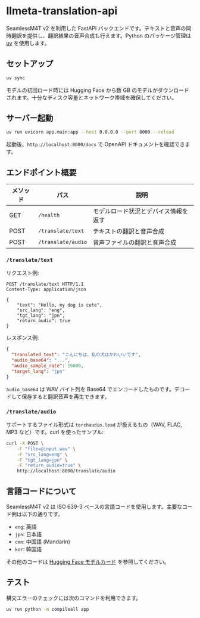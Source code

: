 # llmeta-translation-api

SeamlessM4T v2 を利用した FastAPI バックエンドです。テキストと音声の同時翻訳を提供し、翻訳結果の音声合成も行えます。Python のパッケージ管理は [uv](https://github.com/astral-sh/uv) を使用します。

## セットアップ

```bash
uv sync
```

モデルの初回ロード時には Hugging Face から数 GB のモデルがダウンロードされます。十分なディスク容量とネットワーク帯域を確保してください。

## サーバー起動

```bash
uv run uvicorn app.main:app --host 0.0.0.0 --port 8000 --reload
```

起動後、`http://localhost:8000/docs` で OpenAPI ドキュメントを確認できます。

## エンドポイント概要

| メソッド | パス               | 説明                                 |
| -------- | ------------------ | ------------------------------------ |
| GET      | `/health`          | モデルロード状況とデバイス情報を返す |
| POST     | `/translate/text`  | テキストの翻訳と音声合成             |
| POST     | `/translate/audio` | 音声ファイルの翻訳と音声合成         |

### `/translate/text`

リクエスト例:

```http
POST /translate/text HTTP/1.1
Content-Type: application/json

{
	"text": "Hello, my dog is cute",
	"src_lang": "eng",
	"tgt_lang": "jpn",
	"return_audio": true
}
```

レスポンス例:

```json
{
  "translated_text": "こんにちは、私の犬はかわいいです",
  "audio_base64": "...",
  "audio_sample_rate": 16000,
  "target_lang": "jpn"
}
```

`audio_base64` は WAV バイト列を Base64 でエンコードしたものです。デコードして保存すると翻訳音声を再生できます。

### `/translate/audio`

サポートするファイル形式は `torchaudio.load` が扱えるもの（WAV, FLAC, MP3 など）です。curl を使ったサンプル:

```bash
curl -X POST \
	-F "file=@input.wav" \
	-F "src_lang=eng" \
	-F "tgt_lang=jpn" \
	-F "return_audio=true" \
	http://localhost:8000/translate/audio
```

## 言語コードについて

SeamlessM4T v2 は ISO 639-3 ベースの言語コードを使用します。主要なコード例は以下の通りです。

- `eng`: 英語
- `jpn`: 日本語
- `cmn`: 中国語 (Mandarin)
- `kor`: 韓国語

その他のコードは [Hugging Face モデルカード](https://huggingface.co/facebook/seamless-m4t-v2-large) を参照してください。

## テスト

構文エラーのチェックには次のコマンドを利用できます。

```bash
uv run python -m compileall app
```
